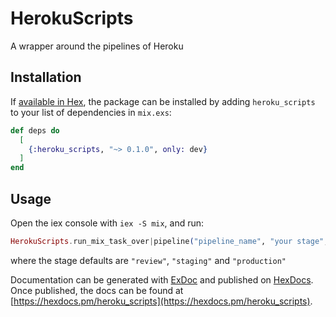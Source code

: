 # HerokuScripts

A wrapper around the pipelines of Heroku

## Installation

If [available in Hex](https://hex.pm/docs/publish), the package can be installed
by adding `heroku_scripts` to your list of dependencies in `mix.exs`:

```elixir
def deps do
  [
    {:heroku_scripts, "~> 0.1.0", only: dev}
  ]
end
```

## Usage

Open the iex console with `iex -S mix`, and run:

```ex
HerokuScripts.run_mix_task_over|pipeline("pipeline_name", "your stage", "YourMixTask")
```

where the stage defaults are `"review"`, `"staging"` and `"production"`

Documentation can be generated with [ExDoc](https://github.com/elixir-lang/ex_doc)
and published on [HexDocs](https://hexdocs.pm). Once published, the docs can
be found at [https://hexdocs.pm/heroku_scripts](https://hexdocs.pm/heroku_scripts).

